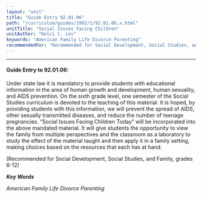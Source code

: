 ```yaml
---
layout: "unit"
title: "Guide Entry 92.01.06"
path: "/curriculum/guides/1992/1/92.01.06.x.html"
unitTitle: "Social Issues Facing Children"
unitAuthor: "Delci C. Lev"
keywords: "American Family Life Divorce Parenting"
recommendedFor: "Recommended for Social Development, Social Studies, and Family, grades 6-12"
---
```

<body>
<hr/>
<h4>
Guide Entry to 92.01.06:
</h4>
Under state law it is mandatory to provide students with educational information in the area of human growth and development, human sexuality, and AIDS prevention. On the sixth grade level, one semester of the Social Studies curriculum is devoted to the teaching of this material. It is hoped, by providing students with this information, we will prevent the spread of AIDS, other sexually transmitted diseases, and reduce the number of teenage pregnancies. “Social Issues Facing Children Today” will be incorporated into the above mandated material. It will give students the opportunity to view the family from multiple perspectives and the classroom as a laboratory to study the effect of the material taught and then apply it in a family setting, making choices based on the resources that each has at hand.
<p>
(Recommended for Social Development, Social Studies, and Family, grades 6-12)
</p>
<p>
<b>
<i>
Key Words
</i>
</b>
<br/>
</p>
<p>
<i>
American Family Life Divorce Parenting
</i>
</p>
</body>
